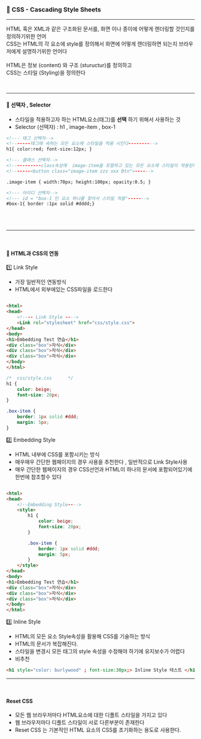 ### 🔸 CSS - Cascading Style Sheets

---------

HTML 혹은 XML과 같은 구조화된 문서를, 화면 이나 종이에 어떻게 렌더링할 것인지를 정의하기위한 언어<br>
CSS는 HTML의 각 요소에 style를 정의해서 화면에 어떻게 렌더링하면 되는지 브라우저에게 설명하기위한 언어다<br><br>
HTML은 정보 (content) 와 구조 (stuructur)를 정의하고<br>
CSS는 스타일 (Styling)을 정의한다

<br>

-----------

#### 🔹 선택자 , Selector

- 스타일을 적용하고자 하는 HTML요소(태그)를 <strong>선택</strong> 하기 위해서 사용하는 것
- Selector (선택자)  : h1 , image-item , box-1

```html
<!--- 태그 선택자-->
<!-------태그에 속하는 모든 요소에 스타일을 적용 시킨다---------->
h1{ color:red; font-size:12px; }
```

````html
<!--- 클래스 선택자-->
<!-----------class속성에  image-item을 포함하고 있는 모든 요소에 스타일이 적용된다 ------------->
<!-------<button class="image-item zzz xxx Btn">------>

.image-item { width:70px; height:100px; opacity:0.5; }
`````

```html
<!--- 아이디 선택자-->
<!--- id = "box-1 인 요소 하나를 찾아서 스타일 적용"------->
#box-1{ border :1px solid #dddd;}
```

<br><br>

-------------

<br>

#### 🔹 HTML과 CSS의 연동

1️⃣ Link Style

- 가장 일반적인 연동방식
- HTML에서 외부에있는 CSS파일을 로드한다

```html

<html>
<head>
    <!---- Link Style ---->
    <Link rel="stylesheet" href="css/style.css">
</head>
<body>
<h1>Embedding Test 연습</h1>
<div class="box">자식</div>
<div class="box">자식</div>
<div class="box">자식</div>
</body>
</html>
```

```css
/*  css/style.css      */
h1 {
    color: beige;
    font-size: 20px;
}

.box-item {
    border: 1px solid #ddd;
    margin: 5px;
}
```

2️⃣ Embedding Style

- HTML 내부에 CSS를 포함시키는 방식
- 매우매우 간단한 웹페이지의 경우 사용을 추천한다 , 일반적으로 Link Style사용
- 매우 간단한 웹페이지의 경우 CSS선언과 HTML이 하나의 문서에 포함되어있기에 한번에 참조할수 있다

```html

<html>
<head>
    <!--Embedding Style---->
    <style>
        h1 {
            color: beige;
            font-size: 20px;
        }

        .box-item {
            border: 1px solid #ddd;
            margin: 5px;
        }
    </style>
</head>
<body>
<h1>Embedding Test 연습</h1>
<div class="box">자식</div>
<div class="box">자식</div>
<div class="box">자식</div>
</body>
</html>
```

3️⃣ Inline Style

- HTML의 모든 요소 Style속성을 활용해 CSS를 기술하는 방식
- HTML의 문서가 복잡해진다.
- 스타일을 변경시 모든 태그의 style 속성을 수정해야 하기에 유지보수가 어렵다
- 비추천

```html
<h1 style="color: burlywood" ; font-size:30px;> Inline Style 테스트 </h1>
```

-------------------------

<br>

#### Reset CSS

- 모든 웹 브라우저마다 HTML요소에 대한 디폴트 스타일을 가지고 있다
- 웹 브라우저마다 디폴트 스타일이 서로 다른부분이 존재한다
- Reset CSS 는 기본적인 HTML 요소의 CSS를 초기화하는 용도로 사용한다.